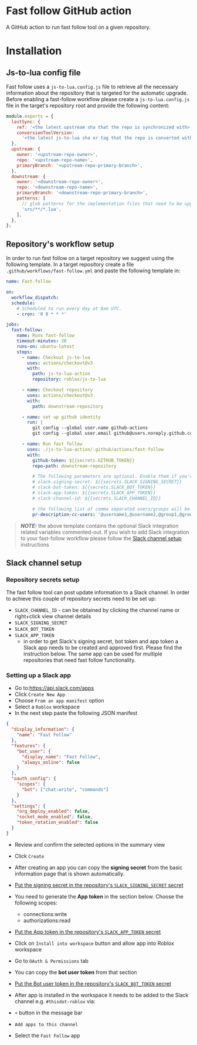 # Fast follow GitHub action

A GitHub action to run fast follow tool on a given repository.

# Installation

## Js-to-lua config file

Fast follow uses a `js-to-lua.config.js` file to retrieve all the necessary information about the repository that is
targeted for the automatic upgrade. Before enabling a fast-follow workflow please create a `js-to-lua.config.js` file in the target's repository root and provide the following content:

```js
module.exports = {
  lastSync: {
    ref: '<the latest upstream sha that the repo is synchronized with>',
    conversionToolVersion:
      '<the latest js-to-lua sha or tag that the repo is converted with>',
  },
  upstream: {
    owner: '<upstream-repo-owner>',
    repo: '<upstream-repo-name>',
    primaryBranch: '<upstream-repo-primary-branch>',
  },
  downstream: {
    owner: '<downstream-repo-owner>',
    repo: '<downstream-repo-name>',
    primaryBranch: '<downstream-repo-primary-branch>',
    patterns: [
      // glob patterns for the implementation files that need to be upgraded
      'src/**/*.lua',
    ],
  },
};
```

## Repository's workflow setup

In order to run fast follow on a target repository we suggest using the following template. In a target repository
create a file `.github/workflows/fast-follow.yml` and paste the following template in:

```yaml
name: Fast-follow

on:
  workflow_dispatch:
  schedule:
    # Scheduled to run every day at 8am UTC.
    - cron: '0 8 * * *'

jobs:
  fast-follow:
    name: Runs fast-follow
    timeout-minutes: 20
    runs-on: ubuntu-latest
    steps:
      - name: Checkout js-to-lua
        uses: actions/checkout@v3
        with:
          path: js-to-lua-action
          repository: roblox/js-to-lua

      - name: Checkout repository
        uses: actions/checkout@v3
        with:
          path: downstream-repository

      - name: set up github identity
        run: |
          git config --global user.name github-actions
          git config --global user.email github@users.noreply.github.com

      - name: Run fast follow
        uses: ./js-to-lua-action/.github/actions/fast-follow
        with:
          github-token: ${{secrets.GITHUB_TOKEN}}
          repo-path: downstream-repository

          # The following parameters are optional. Enable them if you've followed the `Slack channel setup` instructions first
          # slack-signing-secret: ${{secrets.SLACK_SIGNING_SECRET}}
          # slack-bot-token: ${{secrets.SLACK_BOT_TOKEN}}
          # slack-app-token: ${{secrets.SLACK_APP_TOKEN}}
          # slack-channel-id: ${{secrets.SLACK_CHANNEL_ID}}

          # the following list of comma separated users/groups will be tagged in the created upgrade PR
          pr-description-cc-users: '@username1,@username2,@group1,@group2'
```

> **_NOTE:_** the above template contains the optional Slack integration related variables commented-out. If you wish to
> add Slack integration to your fast-follow workflow please follow the [Slack channel setup](#slack-channel-setup)
> instructions

## Slack channel setup

### Repository secrets setup

The fast follow tool can post update information to a Slack channel. In order to achieve this couple of repository
secrets need to be set up:

- `SLACK_CHANNEL_ID` - can be obtained by clicking the channel name or right+click view channel details
- `SLACK_SIGNING_SECRET`
- `SLACK_BOT_TOKEN`
- `SLACK_APP_TOKEN`
  - in order to get Slack's signing secret, bot token and app token a Slack app needs to be created and approved first.
    Please find the instruction below. The same app can be used for multiple repositories that need fast follow
    functionality.

### Setting up a Slack app

- Go to:https://api.slack.com/apps
- Click `Create New App`
- Choose `From an app manifest` option
- Select a `Roblox` workspace
- In the next step paste the following JSON manifest

```json
{
  "display_information": {
    "name": "Fast Follow"
  },
  "features": {
    "bot_user": {
      "display_name": "Fast Follow",
      "always_online": false
    }
  },
  "oauth_config": {
    "scopes": {
      "bot": ["chat:write", "commands"]
    }
  },
  "settings": {
    "org_deploy_enabled": false,
    "socket_mode_enabled": false,
    "token_rotation_enabled": false
  }
}
```

- Review and confirm the selected options in the summary view
- Click `Create`

- After creating an app you can copy the **signing secret** from the basic information page that is shown automatically.
- <u>Put the signing secret in the repository's `SLACK_SIGNING_SECRET` secret</u>
- You need to generate the **App token** in the section below. Choose the following scopes:
  - connections:write
  - authorizations:read
- <u>Put the App token in the repository's `SLACK_APP_TOKEN` secret</u>
- Click on `Install into workspace` button and allow app into Roblox workspace
- Go to `OAuth & Permissions` tab
- You can copy the **bot user token** from that section
- <u>Put the Bot user token in the repository's `SLACK_BOT_TOKEN` secret</u>
- After app is installed in the workspace it needs to be added to the Slack channel e.g. `#thisdot-roblox` via:
- `+` button in the message bar
- `Add apps to this channel`
- Select the `Fast Follow` app
